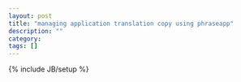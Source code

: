 ```yaml
---
layout: post
title: "managing application translation copy using phraseapp"
description: ""
category: 
tags: []
---
```

{% include JB/setup %}
